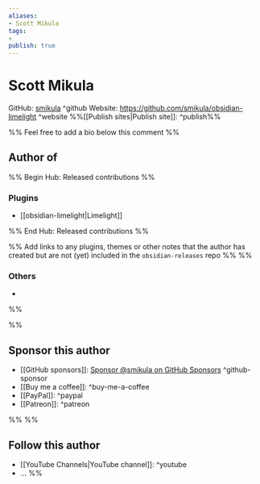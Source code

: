 ```yaml
---
aliases:
- Scott Mikula
tags: 
- 
publish: true
---
```


# Scott Mikula

GitHub: [smikula](https://github.com/smikula/) ^github
Website: <https://github.com/smikula/obsidian-limelight> ^website
%%[[Publish sites|Publish site]]: ^publish%%

%% Feel free to add a bio below this comment %%


## Author of

%% Begin Hub: Released contributions %%
### Plugins
- [[obsidian-limelight|Limelight]]

%% End Hub: Released contributions %%

%% Add links to any plugins, themes or other notes that the author has created but are not (yet) included in the `obsidian-releases` repo %%
%%
### Others 

- 
%%

%%
## Sponsor this author

- [[GitHub sponsors]]: [Sponsor @smikula on GitHub Sponsors](https://github.com/sponsors/smikula) ^github-sponsor
- [[Buy me a coffee]]: ^buy-me-a-coffee
- [[PayPal]]: ^paypal
- [[Patreon]]: ^patreon

%%
%%
## Follow this author

- [[YouTube Channels|YouTube channel]]: ^youtube
- ...
%%